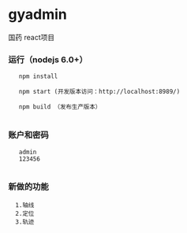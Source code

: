 ﻿# gyadmin

国药 react项目

### 运行（nodejs 6.0+）
```
   npm install
  
   npm start (开发版本访问：http://localhost:8989/)
  
   npm build （发布生产版本）


```
### 账户和密码
```
   admin   
   123456


```
### 新做的功能
```
  1.轴线
  2.定位
  3.轨迹
```
